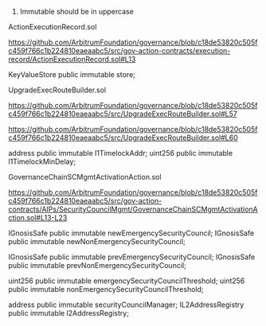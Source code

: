 1. Immutable should be in uppercase

ActionExecutionRecord.sol

https://github.com/ArbitrumFoundation/governance/blob/c18de53820c505fc459f766c1b224810eaeaabc5/src/gov-action-contracts/execution-record/ActionExecutionRecord.sol#L13

KeyValueStore public immutable store;

UpgradeExecRouteBuilder.sol

https://github.com/ArbitrumFoundation/governance/blob/c18de53820c505fc459f766c1b224810eaeaabc5/src/UpgradeExecRouteBuilder.sol#L57

https://github.com/ArbitrumFoundation/governance/blob/c18de53820c505fc459f766c1b224810eaeaabc5/src/UpgradeExecRouteBuilder.sol#L60

address public immutable l1TimelockAddr;
uint256 public immutable l1TimelockMinDelay;


GovernanceChainSCMgmtActivationAction.sol

https://github.com/ArbitrumFoundation/governance/blob/c18de53820c505fc459f766c1b224810eaeaabc5/src/gov-action-contracts/AIPs/SecurityCouncilMgmt/GovernanceChainSCMgmtActivationAction.sol#L13-L23

IGnosisSafe public immutable newEmergencySecurityCouncil;
IGnosisSafe public immutable newNonEmergencySecurityCouncil;

IGnosisSafe public immutable prevEmergencySecurityCouncil;
IGnosisSafe public immutable prevNonEmergencySecurityCouncil;

uint256 public immutable emergencySecurityCouncilThreshold;
uint256 public immutable nonEmergencySecurityCouncilThreshold;

address public immutable securityCouncilManager;
IL2AddressRegistry public immutable l2AddressRegistry;




